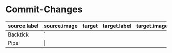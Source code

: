 # Commit-Changes
<param ve-d3plus-network url="https://raw.githubusercontent.com/JSTOR-Labs/plant-humanities/main/graphs/peony_medici.tsv">


| source.label | source.image | target | target.label |	target.image |	edge
| ---      | ---       | ---     | ---      | ---       | ---      |
| Backtick | `         |
| Pipe     | \|        |




		
